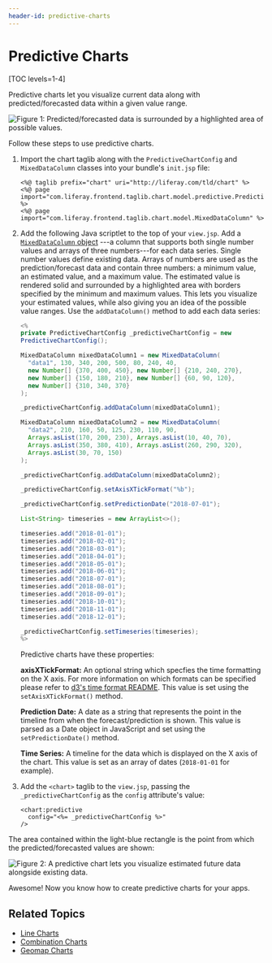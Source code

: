 ```yaml
---
header-id: predictive-charts
---
```


# Predictive Charts

[TOC levels=1-4]

Predictive charts let you visualize current data along with predicted/forecasted
data within a given value range.

![Figure 1: Predicted/forecasted data is surrounded by a highlighted area of possible values.](../../../../images/chart-taglib-predictive-value-range.png)

Follow these steps to use predictive charts.

1.  Import the chart taglib along with the `PredictiveChartConfig` and
    `MixedDataColumn` classes into your bundle's `init.jsp` file:

    ```markup
    <%@ taglib prefix="chart" uri="http://liferay.com/tld/chart" %>
    <%@ page import="com.liferay.frontend.taglib.chart.model.predictive.PredictiveChartConfig" %>
    <%@ page import="com.liferay.frontend.taglib.chart.model.MixedDataColumn" %>
    ```

2.  Add the following Java scriptlet to the top of your `view.jsp`. Add a
    [`MixedDataColumn` object](@app-ref@/foundation/latest/javadocs/com/liferay/frontend/taglib/chart/model/MixedDataColumn.html)
    ---a column that supports both single number values and arrays of three
    numbers---for each data series. Single number values define existing data.
    Arrays of numbers are used as the prediction/forecast data and contain three
    numbers: a minimum value, an estimated value, and a maximum value. The
    estimated value is rendered solid and surrounded by a highlighted area with
    borders specified by the minimum and maximum values. This lets you visualize
    your estimated values, while also giving you an idea of the possible value
    ranges. Use the `addDataColumn()` method to add each data series:

    ```java
    <%
    private PredictiveChartConfig _predictiveChartConfig = new
    PredictiveChartConfig();

    MixedDataColumn mixedDataColumn1 = new MixedDataColumn(
      "data1", 130, 340, 200, 500, 80, 240, 40,
      new Number[] {370, 400, 450}, new Number[] {210, 240, 270},
      new Number[] {150, 180, 210}, new Number[] {60, 90, 120},
      new Number[] {310, 340, 370}
    );

    _predictiveChartConfig.addDataColumn(mixedDataColumn1);

    MixedDataColumn mixedDataColumn2 = new MixedDataColumn(
      "data2", 210, 160, 50, 125, 230, 110, 90,
      Arrays.asList(170, 200, 230), Arrays.asList(10, 40, 70),
      Arrays.asList(350, 380, 410), Arrays.asList(260, 290, 320),
      Arrays.asList(30, 70, 150)
    );

    _predictiveChartConfig.addDataColumn(mixedDataColumn2);

    _predictiveChartConfig.setAxisXTickFormat("%b");

    _predictiveChartConfig.setPredictionDate("2018-07-01");

    List<String> timeseries = new ArrayList<>();

    timeseries.add("2018-01-01");
    timeseries.add("2018-02-01");
    timeseries.add("2018-03-01");
    timeseries.add("2018-04-01");
    timeseries.add("2018-05-01");
    timeseries.add("2018-06-01");
    timeseries.add("2018-07-01");
    timeseries.add("2018-08-01");
    timeseries.add("2018-09-01");
    timeseries.add("2018-10-01");
    timeseries.add("2018-11-01");
    timeseries.add("2018-12-01");

    _predictiveChartConfig.setTimeseries(timeseries);
    %>
    ```
    Predictive charts have these properties:

    **axisXTickFormat:** An optional string which specfies the time formatting
    on the X axis. For more information on which formats can be specified please
    refer to
    [d3's time format README](https://github.com/d3/d3-time-format/blob/master/README.md#locale_format).
    This value is set using the `setAxisXTickFormat()` method.

    **Prediction Date:** A date as a string that represents the point in the
    timeline from when the forecast/prediction is shown. This value is parsed as
    a Date object in JavaScript and set using the `setPredictionDate()` method.

    **Time Series:** A timeline for the data which is displayed on the X axis of
    the chart. This value is set as an array of dates (`2018-01-01` for example).

3.  Add the `<chart>` taglib to the `view.jsp`, passing the
    `_predictiveChartConfig` as the `config` attribute's value:

    ```markup
    <chart:predictive
      config="<%= _predictiveChartConfig %>"
    />
    ```

The area contained within the light-blue rectangle is the point from which the
predicted/forecasted values are shown:

![Figure 2: A predictive chart lets you visualize estimated future data alongside existing data.](../../../../images/chart-taglib-predictive.png)

Awesome! Now you know how to create predictive charts for your apps.

## Related Topics

- [Line Charts](/docs/7-2/reference/-/knowledge_base/r/Line-charts)
- [Combination Charts](/docs/7-2/reference/-/knowledge_base/r/combination-charts)
- [Geomap Charts](/docs/7-2/reference/-/knowledge_base/r/geomap-charts)